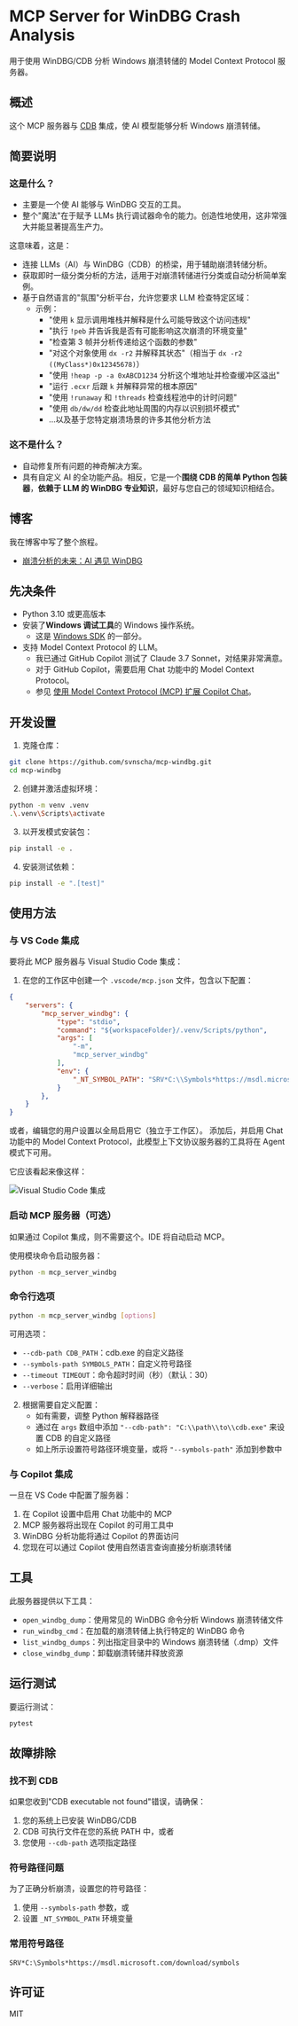 # MCP Server for WinDBG Crash Analysis

用于使用 WinDBG/CDB 分析 Windows 崩溃转储的 Model Context Protocol 服务器。

## 概述

这个 MCP 服务器与 [CDB](https://learn.microsoft.com/en-us/windows-hardware/drivers/debugger/opening-a-crash-dump-file-using-cdb) 集成，使 AI 模型能够分析 Windows 崩溃转储。

## 简要说明

### 这是什么？

- 主要是一个使 AI 能够与 WinDBG 交互的工具。
- 整个"魔法"在于赋予 LLMs 执行调试器命令的能力。创造性地使用，这非常强大并能显著提高生产力。

这意味着，这是：

- 连接 LLMs（AI）与 WinDBG（CDB）的桥梁，用于辅助崩溃转储分析。
- 获取即时一级分类分析的方法，适用于对崩溃转储进行分类或自动分析简单案例。
- 基于自然语言的"氛围"分析平台，允许您要求 LLM 检查特定区域：
  - 示例：
    - "使用 `k` 显示调用堆栈并解释是什么可能导致这个访问违规"
    - "执行 `!peb` 并告诉我是否有可能影响这次崩溃的环境变量"
    - "检查第 3 帧并分析传递给这个函数的参数"
    - "对这个对象使用 `dx -r2` 并解释其状态"（相当于 `dx -r2 ((MyClass*)0x12345678)`）
    - "使用 `!heap -p -a 0xABCD1234` 分析这个堆地址并检查缓冲区溢出"
    - "运行 `.ecxr` 后跟 `k` 并解释异常的根本原因"
    - "使用 `!runaway` 和 `!threads` 检查线程池中的计时问题"
    - "使用 `db/dw/dd` 检查此地址周围的内存以识别损坏模式"
    - ...以及基于您特定崩溃场景的许多其他分析方法

### 这不是什么？

- 自动修复所有问题的神奇解决方案。
- 具有自定义 AI 的全功能产品。相反，它是一个**围绕 CDB 的简单 Python 包装器**，**依赖于 LLM 的 WinDBG 专业知识**，最好与您自己的领域知识相结合。

## 博客

我在博客中写了整个旅程。

- [崩溃分析的未来：AI 遇见 WinDBG](https://svnscha.de/posts/ai-meets-windbg/)

## 先决条件

- Python 3.10 或更高版本
- 安装了**Windows 调试工具**的 Windows 操作系统。
  - 这是 [Windows SDK](https://developer.microsoft.com/en-us/windows/downloads/windows-sdk/) 的一部分。
- 支持 Model Context Protocol 的 LLM。
    - 我已通过 GitHub Copilot 测试了 Claude 3.7 Sonnet，对结果非常满意。
  - 对于 GitHub Copilot，需要启用 Chat 功能中的 Model Context Protocol。
  - 参见 [使用 Model Context Protocol (MCP) 扩展 Copilot Chat](https://docs.github.com/en/copilot/customizing-copilot/extending-copilot-chat-with-mcp)。

## 开发设置

1. 克隆仓库：

```bash
git clone https://github.com/svnscha/mcp-windbg.git
cd mcp-windbg
```

2. 创建并激活虚拟环境：

```bash
python -m venv .venv
.\.venv\Scripts\activate
```

3. 以开发模式安装包：

```bash
pip install -e .
```

4. 安装测试依赖：

```bash
pip install -e ".[test]"
```

## 使用方法

### 与 VS Code 集成

要将此 MCP 服务器与 Visual Studio Code 集成：

1. 在您的工作区中创建一个 `.vscode/mcp.json` 文件，包含以下配置：

```json
{
    "servers": {
        "mcp_server_windbg": {
            "type": "stdio",
            "command": "${workspaceFolder}/.venv/Scripts/python",
            "args": [
                "-m",
                "mcp_server_windbg"
            ],
            "env": {
                "_NT_SYMBOL_PATH": "SRV*C:\\Symbols*https://msdl.microsoft.com/download/symbols"
            }
        },
    }
}
```

或者，编辑您的用户设置以全局启用它（独立于工作区）。
添加后，并启用 Chat 功能中的 Model Context Protocol，此模型上下文协议服务器的工具将在 Agent 模式下可用。

它应该看起来像这样：

![Visual Studio Code 集成](./images/vscode-integration.png)

### 启动 MCP 服务器（可选）

如果通过 Copilot 集成，则不需要这个。IDE 将自动启动 MCP。

使用模块命令启动服务器：

```bash
python -m mcp_server_windbg
```

### 命令行选项

```bash
python -m mcp_server_windbg [options]
```

可用选项：

- `--cdb-path CDB_PATH`：cdb.exe 的自定义路径
- `--symbols-path SYMBOLS_PATH`：自定义符号路径
- `--timeout TIMEOUT`：命令超时时间（秒）（默认：30）
- `--verbose`：启用详细输出

2. 根据需要自定义配置：
   - 如有需要，调整 Python 解释器路径
   - 通过在 `args` 数组中添加 `"--cdb-path": "C:\\path\\to\\cdb.exe"` 来设置 CDB 的自定义路径
   - 如上所示设置符号路径环境变量，或将 `"--symbols-path"` 添加到参数中

### 与 Copilot 集成

一旦在 VS Code 中配置了服务器：

1. 在 Copilot 设置中启用 Chat 功能中的 MCP
2. MCP 服务器将出现在 Copilot 的可用工具中
3. WinDBG 分析功能将通过 Copilot 的界面访问
4. 您现在可以通过 Copilot 使用自然语言查询直接分析崩溃转储

## 工具

此服务器提供以下工具：

- `open_windbg_dump`：使用常见的 WinDBG 命令分析 Windows 崩溃转储文件
- `run_windbg_cmd`：在加载的崩溃转储上执行特定的 WinDBG 命令
- `list_windbg_dumps`：列出指定目录中的 Windows 崩溃转储（.dmp）文件
- `close_windbg_dump`：卸载崩溃转储并释放资源

## 运行测试

要运行测试：

```bash
pytest
```

## 故障排除

### 找不到 CDB

如果您收到"CDB executable not found"错误，请确保：

1. 您的系统上已安装 WinDBG/CDB
2. CDB 可执行文件在您的系统 PATH 中，或者
3. 您使用 `--cdb-path` 选项指定路径

### 符号路径问题

为了正确分析崩溃，设置您的符号路径：

1. 使用 `--symbols-path` 参数，或
2. 设置 `_NT_SYMBOL_PATH` 环境变量

### 常用符号路径

```
SRV*C:\Symbols*https://msdl.microsoft.com/download/symbols
```

## 许可证

MIT